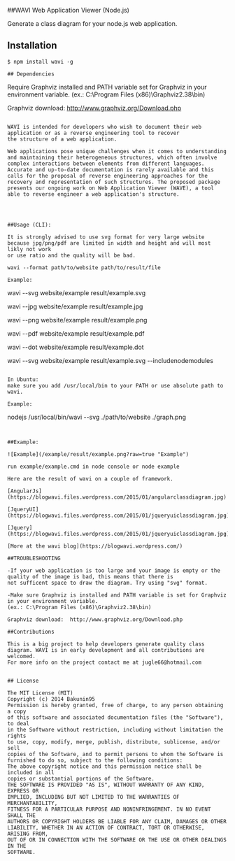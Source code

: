 ##WAVI Web Application Viewer (Node.js)

Generate a class diagram for your node.js web application.

## Installation

    $ npm install wavi -g

```
## Dependencies
```
Require Graphviz installed and PATH variable set for Graphviz in your environment variable.
(ex.: C:\Program Files (x86)\Graphviz2.38\bin)

Graphviz download:  http://www.graphviz.org/Download.php
```

WAVI is intended for developers who wish to document their web application or as a reverse engineering tool to recover 
the structure of a web application.

Web applications pose unique challenges when it comes to understanding and maintaining their heterogeneous structures, which often involve complex interactions between elements from different languages. Accurate and up-to-date documentation is rarely available and this calls for the proposal of reverse engineering approaches for the recovery and representation of such structures. The proposed package presents our ongoing work on Web Application Viewer (WAVE), a tool able to reverse engineer a web application's structure.




##Usage (CLI): 

It is strongly advised to use svg format for very large website because jpg/png/pdf are limited in width and height and will most likly not work
or use ratio and the quality will be bad.

wavi --format path/to/website path/to/result/file

Example:

```
wavi --svg website/example result/example.svg

wavi --jpg website/example result/example.jpg

wavi --png website/example result/example.png

wavi --pdf website/example result/example.pdf

wavi --dot website/example result/example.dot

wavi --svg website/example result/example.svg --includenodemodules

```

In Ubuntu: 
make sure you add /usr/local/bin to your PATH or use absolute path to wavi.

Example:

```
nodejs /usr/local/bin/wavi --svg ./path/to/website ./graph.png
```


##Example:

![Example](/example/result/example.png?raw=true "Example")

run example/example.cmd in node console or node example

Here are the result of wavi on a couple of framework.

[AngularJs](https://blogwavi.files.wordpress.com/2015/01/angularclassdiagram.jpg)

[JqueryUI](https://blogwavi.files.wordpress.com/2015/01/jqueryuiclassdiagram.jpg)

[Jquery](https://blogwavi.files.wordpress.com/2015/01/jqueryuiclassdiagram.jpg)

[More at the wavi blog](https://blogwavi.wordpress.com/)

##TROUBLESHOOTING

-If your web application is too large and your image is empty or the quality of the image is bad, this means that there is
not sufficent space to draw the diagram. Try using "svg" format.

-Make sure Graphviz is installed and PATH variable is set for Graphviz in your environment variable.
(ex.: C:\Program Files (x86)\Graphviz2.38\bin)

Graphviz download:  http://www.graphviz.org/Download.php

##Contributions

This is a big project to help developers generate quality class diagram. WAVI is in early development and all contributions are welcomed.
For more info on the project contact me at jugle66@hotmail.com


## License

The MIT License (MIT)
Copyright (c) 2014 Bakunin95
Permission is hereby granted, free of charge, to any person obtaining a copy
of this software and associated documentation files (the "Software"), to deal
in the Software without restriction, including without limitation the rights
to use, copy, modify, merge, publish, distribute, sublicense, and/or sell
copies of the Software, and to permit persons to whom the Software is
furnished to do so, subject to the following conditions:
The above copyright notice and this permission notice shall be included in all
copies or substantial portions of the Software.
THE SOFTWARE IS PROVIDED "AS IS", WITHOUT WARRANTY OF ANY KIND, EXPRESS OR
IMPLIED, INCLUDING BUT NOT LIMITED TO THE WARRANTIES OF MERCHANTABILITY,
FITNESS FOR A PARTICULAR PURPOSE AND NONINFRINGEMENT. IN NO EVENT SHALL THE
AUTHORS OR COPYRIGHT HOLDERS BE LIABLE FOR ANY CLAIM, DAMAGES OR OTHER
LIABILITY, WHETHER IN AN ACTION OF CONTRACT, TORT OR OTHERWISE, ARISING FROM,
OUT OF OR IN CONNECTION WITH THE SOFTWARE OR THE USE OR OTHER DEALINGS IN THE
SOFTWARE.
